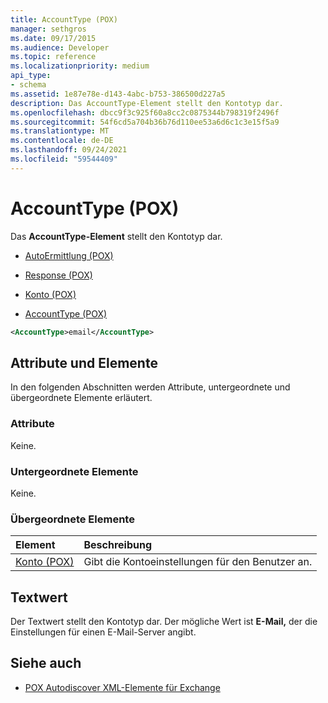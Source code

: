 ```yaml
---
title: AccountType (POX)
manager: sethgros
ms.date: 09/17/2015
ms.audience: Developer
ms.topic: reference
ms.localizationpriority: medium
api_type:
- schema
ms.assetid: 1e87e78e-d143-4abc-b753-386500d227a5
description: Das AccountType-Element stellt den Kontotyp dar.
ms.openlocfilehash: dbcc9f3c925f60a8cc2c0875344b798319f2496f
ms.sourcegitcommit: 54f6cd5a704b36b76d110ee53a6d6c1c3e15f5a9
ms.translationtype: MT
ms.contentlocale: de-DE
ms.lasthandoff: 09/24/2021
ms.locfileid: "59544409"
---
```

# <a name="accounttype-pox"></a>AccountType (POX)

Das **AccountType-Element** stellt den Kontotyp dar. 
  
- [AutoErmittlung (POX)](autodiscover-pox.md)
  
- [Response (POX)](response-pox.md)
  
- [Konto (POX)](account-pox.md)
  
- [AccountType (POX)](accounttype-pox.md)
  
```xml
<AccountType>email</AccountType>
```

## <a name="attributes-and-elements"></a>Attribute und Elemente

In den folgenden Abschnitten werden Attribute, untergeordnete und übergeordnete Elemente erläutert.
  
### <a name="attributes"></a>Attribute

Keine.
  
### <a name="child-elements"></a>Untergeordnete Elemente

Keine.
  
### <a name="parent-elements"></a>Übergeordnete Elemente

|**Element**|**Beschreibung**|
|:-----|:-----|
|[Konto (POX)](account-pox.md) <br/> |Gibt die Kontoeinstellungen für den Benutzer an.  <br/> |
   
## <a name="text-value"></a>Textwert

Der Textwert stellt den Kontotyp dar. Der mögliche Wert ist **E-Mail,** der die Einstellungen für einen E-Mail-Server angibt. 
  
## <a name="see-also"></a>Siehe auch

- [POX Autodiscover XML-Elemente für Exchange](pox-autodiscover-xml-elements-for-exchange.md)

